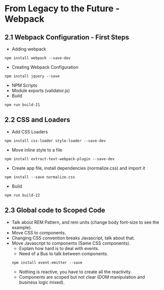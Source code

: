 # From Legacy to the Future - Webpack

## 2.1 Webpack Configuration - First Steps

- Adding webpack
```
npm install webpack --save-dev
```
- Creating Webpack Configuration
```
npm install jquery --save
```
- NPM Scripts
- Module exports (validator.js)
- Build
```
npm run build-21
```

## 2.2 CSS and Loaders

- Add CSS Loaders
```
npm install css-loader style-loader --save-dev
```
- Move inline style to a file
```
npm install extract-text-webpack-plugin --save-dev
```
- Create app file, install dependencies (normalize.css) and import it
```
npm install --save normalize.css
```
- Build
```
npm run build-22
```
## 2.3 Global code to Scoped Code
- Talk about REM Pattern, and rem units (change body font-size to see the example).
- Move CSS to components.
- Changing CSS convention breaks Javascript, talk about that.
- Move Javascript to components (Same CSS components).
    - Explain how hard is to deal with events.
    - Need of a Bus to talk between components.
    ```
    npm install event-emitter --save
    ```
    - Nothing is reactive, you have to create all the reactivity.
    - Components are scoped but not clear (DOM manipulation and business logic mixed).